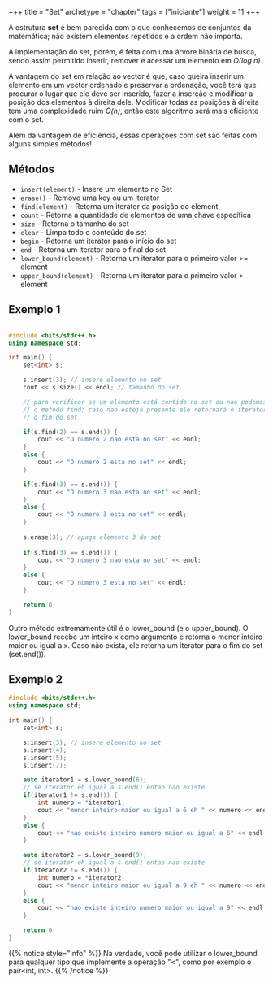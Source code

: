 +++
title = "Set"
archetype = "chapter"
tags = ["iniciante"]
weight = 11
+++

A estrutura **set** é bem parecida com o que conhecemos de conjuntos da matemática; não existem elementos repetidos e a ordem não importa.

A implementação do set, porém, é feita com uma árvore binária de busca, sendo assim permitido inserir, remover e acessar um elemento em *O(log n)*.

A vantagem do set em relação ao vector é que, caso queira inserir um elemento em um vector ordenado e preservar a ordenação, você terá que procurar o lugar que ele deve ser inserido, fazer a inserção e modificar a posição dos elementos à direita dele. Modificar todas as posições à direita tem uma complexidade ruim *O(n)*, então este algoritmo será mais eficiente com o set.

Além da vantagem de eficiência, essas operações com set são feitas com alguns simples métodos!

## Métodos

- ```insert(element)``` - Insere um elemento no Set
- ```erase()``` - Remove uma key ou um iterator
- ```find(element)``` - Retorna um iterator da posição do element
- ```count``` - Retorna a quantidade de elementos de uma chave específica
- ```size``` - Retorna o tamanho do set
- ```clear``` - Limpa todo o conteúdo do set
- ```begin``` - Retorna um iterator para o início do set
- ```end``` - Retorna um iterator para o final do set
- ```lower_bound(element)``` - Retorna um iterator para o primeiro valor >= element
- ```upper_bound(element)``` - Retorna um iterator para o primeiro valor > element

## Exemplo 1

```cpp

#include <bits/stdc++.h>
using namespace std;

int main() {
    set<int> s;

    s.insert(3); // insere elemento no set
    cout << s.size() << endl; // tamanho do set

    // para verificar se um elemento está contido no set ou nao podemos utilizar
    // o metodo find; caso nao esteja presente ele retornará o iterator para
    // o fim do set

    if(s.find(2) == s.end()) {
        cout << "O numero 2 nao esta no set" << endl;
    }
    else {
        cout << "O numero 2 esta no set" << endl;
    }

    if(s.find(3) == s.end()) {
        cout << "O numero 3 nao esta no set" << endl;
    }
    else {
        cout << "O numero 3 esta no set" << endl;
    }
    
    s.erase(3); // apaga elemento 3 do set
    
    if(s.find(3) == s.end()) {
        cout << "O numero 3 nao esta no set" << endl;
    }
    else {
        cout << "O numero 3 esta no set" << endl;
    }

    return 0;
}
```

Outro método extremamente útil é o lower_bound (e o upper_bound). O lower_bound recebe um inteiro x como argumento e retorna o menor inteiro maior ou igual a x. Caso não exista, ele retorna um iterator para o fim do set (set.end()).

## Exemplo 2

```cpp
#include <bits/stdc++.h>
using namespace std;

int main() {
    set<int> s;

    s.insert(3); // insere elemento no set
    s.insert(4);
    s.insert(5);
    s.insert(7);

    auto iterator1 = s.lower_bound(6);
    // se iterator eh igual a s.end() entao nao existe
    if(iterator1 != s.end()) {
        int numero = *iterator1;
        cout << "menor inteiro maior ou igual a 6 eh " << numero << endl;
    }
    else {
        cout << "nao existe inteiro numero maior ou igual a 6" << endl;
    }

    auto iterator2 = s.lower_bound(9);
    // se iterator eh igual a s.end() entao nao existe
    if(iterator2 != s.end()) {
        int numero = *iterator2;
        cout << "menor inteiro maior ou igual a 9 eh " << numero << endl;
    }
    else {
        cout << "nao existe inteiro numero maior ou igual a 9" << endl;
    }

    return 0;
}
```

{{% notice style="info" %}}
Na verdade, você pode utilizar o lower_bound para qualquer tipo que implemente a operação "<", como por exemplo o pair<int, int>.
{{% /notice %}}
